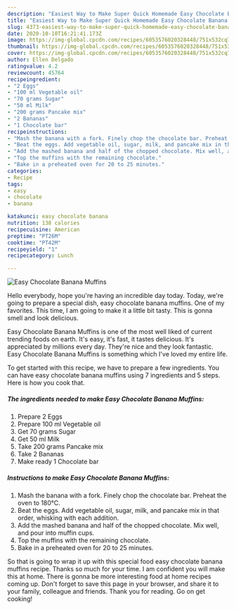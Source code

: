 ```yaml
---
description: "Easiest Way to Make Super Quick Homemade Easy Chocolate Banana Muffins"
title: "Easiest Way to Make Super Quick Homemade Easy Chocolate Banana Muffins"
slug: 4373-easiest-way-to-make-super-quick-homemade-easy-chocolate-banana-muffins
date: 2020-10-10T16:21:41.173Z
image: https://img-global.cpcdn.com/recipes/6053576020328448/751x532cq70/easy-chocolate-banana-muffins-recipe-main-photo.jpg
thumbnail: https://img-global.cpcdn.com/recipes/6053576020328448/751x532cq70/easy-chocolate-banana-muffins-recipe-main-photo.jpg
cover: https://img-global.cpcdn.com/recipes/6053576020328448/751x532cq70/easy-chocolate-banana-muffins-recipe-main-photo.jpg
author: Ellen Delgado
ratingvalue: 4.2
reviewcount: 45764
recipeingredient:
- "2 Eggs"
- "100 ml Vegetable oil"
- "70 grams Sugar"
- "50 ml Milk"
- "200 grams Pancake mix"
- "2 Bananas"
- "1 Chocolate bar"
recipeinstructions:
- "Mash the banana with a fork. Finely chop the chocolate bar. Preheat the oven to 180℃."
- "Beat the eggs. Add vegetable oil, sugar, milk, and pancake mix in that order, whisking with each addition."
- "Add the mashed banana and half of the chopped chocolate. Mix well, and pour into muffin cups."
- "Top the muffins with the remaining chocolate."
- "Bake in a preheated oven for 20 to 25 minutes."
categories:
- Recipe
tags:
- easy
- chocolate
- banana

katakunci: easy chocolate banana 
nutrition: 138 calories
recipecuisine: American
preptime: "PT26M"
cooktime: "PT42M"
recipeyield: "1"
recipecategory: Lunch

---
```



![Easy Chocolate Banana Muffins](https://img-global.cpcdn.com/recipes/6053576020328448/751x532cq70/easy-chocolate-banana-muffins-recipe-main-photo.jpg)

Hello everybody, hope you're having an incredible day today. Today, we're going to prepare a special dish, easy chocolate banana muffins. One of my favorites. This time, I am going to make it a little bit tasty. This is gonna smell and look delicious.

Easy Chocolate Banana Muffins is one of the most well liked of current trending foods on earth. It's easy, it's fast, it tastes delicious. It's appreciated by millions every day. They're nice and they look fantastic. Easy Chocolate Banana Muffins is something which I've loved my entire life.




To get started with this recipe, we have to prepare a few ingredients. You can have easy chocolate banana muffins using 7 ingredients and 5 steps. Here is how you cook that.

<!--inarticleads1-->

##### The ingredients needed to make Easy Chocolate Banana Muffins:

1. Prepare 2 Eggs
1. Prepare 100 ml Vegetable oil
1. Get 70 grams Sugar
1. Get 50 ml Milk
1. Take 200 grams Pancake mix
1. Take 2 Bananas
1. Make ready 1 Chocolate bar




<!--inarticleads2-->

##### Instructions to make Easy Chocolate Banana Muffins:

1. Mash the banana with a fork. Finely chop the chocolate bar. Preheat the oven to 180℃.
1. Beat the eggs. Add vegetable oil, sugar, milk, and pancake mix in that order, whisking with each addition.
1. Add the mashed banana and half of the chopped chocolate. Mix well, and pour into muffin cups.
1. Top the muffins with the remaining chocolate.
1. Bake in a preheated oven for 20 to 25 minutes.




So that is going to wrap it up with this special food easy chocolate banana muffins recipe. Thanks so much for your time. I am confident you will make this at home. There is gonna be more interesting food at home recipes coming up. Don't forget to save this page in your browser, and share it to your family, colleague and friends. Thank you for reading. Go on get cooking!
